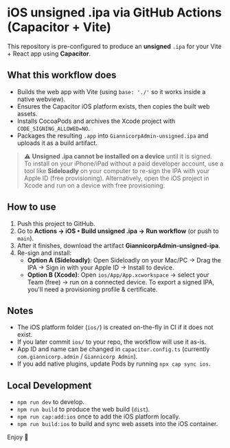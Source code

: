 # iOS unsigned .ipa via GitHub Actions (Capacitor + Vite)

This repository is pre-configured to produce an **unsigned** `.ipa` for your Vite + React app using **Capacitor**.

## What this workflow does

- Builds the web app with Vite (using `base: './'` so it works inside a native webview).
- Ensures the Capacitor iOS platform exists, then copies the built web assets.
- Installs CocoaPods and archives the Xcode project with `CODE_SIGNING_ALLOWED=NO`.
- Packages the resulting `.app` into `GiannicorpAdmin-unsigned.ipa` and uploads it as a build artifact.

> ⚠️ **Unsigned .ipa cannot be installed on a device** until it is signed.  
> To install on your iPhone/iPad without a paid developer account, use a tool like **Sideloadly** on your computer to re-sign the IPA with your Apple ID (free provisioning). Alternatively, open the iOS project in Xcode and run on a device with free provisioning.

## How to use

1. Push this project to GitHub.
2. Go to **Actions → iOS • Build unsigned .ipa → Run workflow** (or push to `main`).
3. After it finishes, download the artifact **GiannicorpAdmin-unsigned-ipa**.
4. Re-sign and install:
   - **Option A (Sideloadly)**: Open Sideloadly on your Mac/PC → Drag the IPA → Sign in with your Apple ID → Install to device.
   - **Option B (Xcode)**: Open `ios/App/App.xcworkspace` → select your Team (free) → run on a connected device. To export a signed IPA, you'll need a provisioning profile & certificate.

## Notes

- The iOS platform folder (`ios/`) is created on-the-fly in CI if it does not exist.
- If you later commit `ios/` to your repo, the workflow will use it as-is.
- App ID and name can be changed in `capacitor.config.ts` (currently `com.giannicorp.admin` / `Giannicorp Admin`).
- If you add native plugins, update Pods by running `npx cap sync ios`.

## Local Development

- `npm run dev` to develop.
- `npm run build` to produce the web build (`dist`).
- `npm run cap:add:ios` once to add the iOS platform locally.
- `npm run build:ios` to build and sync web assets into the iOS container.

Enjoy 🚀
